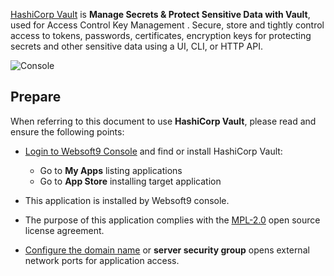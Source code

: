 [HashiCorp Vault](https://www.vaultproject.io/) is **Manage Secrets & Protect Sensitive Data with Vault**, used for Access Control Key Management . Secure, store and tightly control access to tokens, passwords, certificates, encryption keys for protecting secrets and other sensitive data using a UI, CLI, or HTTP API.


![Console](https://libs.websoft9.com/Websoft9/DocsPicture/zh/vault/vault-gui-websoft9.jpeg)


## Prepare

When referring to this document to use **HashiCorp Vault**, please read and ensure the following points:

- [Login to Websoft9 Console](./login-console) and find or install HashiCorp Vault:
  - Go to **My Apps** listing applications 
  - Go to **App Store** installing target application

- This application is installed by Websoft9 console.


- The purpose of this application complies with the [MPL-2.0](https://opensource.org/licenses/MPL-2.0) open source license agreement.


- [Configure the domain name](./domain-set) or **server security group** opens external network ports for application access.